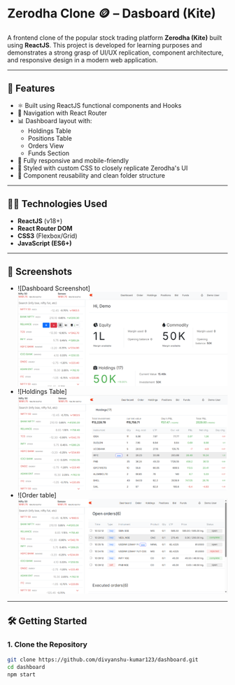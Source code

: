 # Zerodha Clone 🪙 – Dasboard (Kite)

A frontend clone of the popular stock trading platform **Zerodha (Kite)** built using **ReactJS**. This project is developed for learning purposes and demonstrates a strong grasp of UI/UX replication, component architecture, and responsive design in a modern web application.

---

## 🚀 Features

- ⚛️ Built using ReactJS functional components and Hooks
- 🧭 Navigation with React Router
- 📊 Dashboard layout with:
  - Holdings Table
  - Positions Table
  - Orders View
  - Funds Section
- 📱 Fully responsive and mobile-friendly
- 🎨 Styled with custom CSS to closely replicate Zerodha's UI
- 🔁 Component reusability and clean folder structure

---


## 🧑‍💻 Technologies Used

- **ReactJS** (v18+)
- **React Router DOM**
- **CSS3** (Flexbox/Grid)
- **JavaScript (ES6+)**

---

## 📸 Screenshots

- ![Dashboard Screenshot]![alt text](image.png)
- ![Holdings Table]![alt text](image-1.png)
- ![Order table]![alt text](image-2.png)
---

## 🛠️ Getting Started

### 1. Clone the Repository

```bash
git clone https://github.com/divyanshu-kumar123/dashboard.git
cd dashboard
npm start

